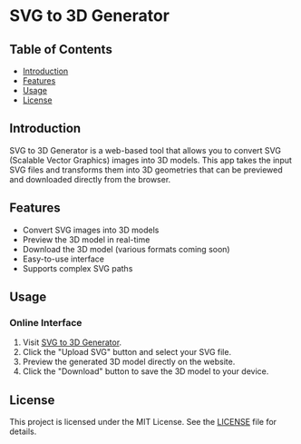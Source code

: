 # SVG to 3D Generator

## Table of Contents

- [Introduction](#introduction)
- [Features](#features)
- [Usage](#usage)
- [License](#license)

## Introduction

SVG to 3D Generator is a web-based tool that allows you to convert SVG (Scalable Vector Graphics) images into 3D models. This app takes the input SVG files and transforms them into 3D geometries that can be previewed and downloaded directly from the browser.

## Features

- Convert SVG images into 3D models
- Preview the 3D model in real-time
- Download the 3D model (various formats coming soon)
- Easy-to-use interface
- Supports complex SVG paths

## Usage

### Online Interface

1. Visit [SVG to 3D Generator](https://jeramai.github.io/svg-to-3d/).
1. Click the "Upload SVG" button and select your SVG file.
1. Preview the generated 3D model directly on the website.
1. Click the "Download" button to save the 3D model to your device.

## License

This project is licensed under the MIT License. See the [LICENSE](LICENSE) file for details.
